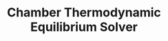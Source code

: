 ---
title: "Chamber Thermodynamic Equilibrium Solver"
header:
  teaser: /assets/images/chamber-model/composite.png
excerpt: "A code example for a rocket combustion chamber chemical equilibrium solver. The model is end-to-end differentiable. Combustion temperature and products are solved for by minimizing their Gibb's free energy subject to conservation of mass and enthalpy. Uses modern python code quality practices (uv, ruff, pyright, GitHub Actions)." 
# nolink: true
link: https://github.com/kjmath/rocket-snippets/tree/main/src/chamber_equilibrium_model
order: 1.1
share: false
---